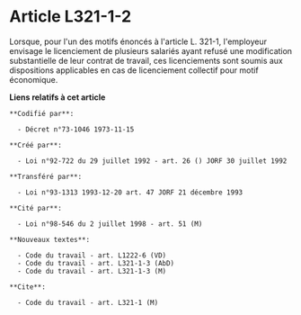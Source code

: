 # Article L321-1-2

Lorsque, pour l'un des motifs énoncés à l'article L. 321-1, l'employeur envisage le licenciement de plusieurs salariés ayant
refusé une modification substantielle de leur contrat de travail, ces licenciements sont soumis aux dispositions applicables
en cas de licenciement collectif pour motif économique.

**Liens relatifs à cet article**

	**Codifié par**:

	  - Décret n°73-1046 1973-11-15

	**Créé par**:

	  - Loi n°92-722 du 29 juillet 1992 - art. 26 () JORF 30 juillet 1992

	**Transféré par**:

	  - Loi n°93-1313 1993-12-20 art. 47 JORF 21 décembre 1993

	**Cité par**:

	  - Loi n°98-546 du 2 juillet 1998 - art. 51 (M)

	**Nouveaux textes**:

	  - Code du travail - art. L1222-6 (VD)
	  - Code du travail - art. L321-1-3 (AbD)
	  - Code du travail - art. L321-1-3 (M)

	**Cite**:

	  - Code du travail - art. L321-1 (M)
